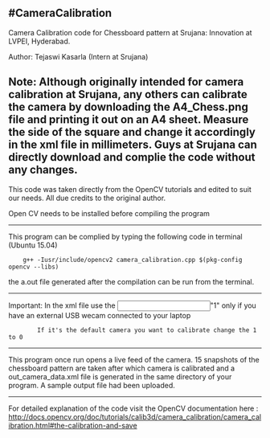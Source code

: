 #CameraCalibration
--------------------------------------------------------------------
Camera Calibration code for Chessboard pattern at Srujana: Innovation at LVPEI, Hyderabad.

Author: Tejaswi Kasarla (Intern at Srujana)

Note: Although originally intended for camera calibration at Srujana, any others can calibrate the camera by downloading the A4_Chess.png file and printing it out on an A4 sheet. Measure the side of the square and change it accordingly in the xml file in millimeters. Guys at Srujana can directly download and complie the code without any changes.
-------------------------------------------------------------------

This code was taken directly from the OpenCV tutorials and edited to suit our needs. All due credits to the original author. 

Open CV needs to be installed before compiling the program

-------------------------------------------------------------------

This program can be complied by typing the following code in terminal (Ubuntu 15.04)

		g++ -Iusr/include/opencv2 camera_calibration.cpp $(pkg-config opencv --libs)

the a.out file generated after the compilation can be run from the terminal. 

--------------------------------------------------------------------

Important: In the xml file use the <Input>"1"</Input> only if you have an external USB wecam connected to your laptop
		   
			If it's the default camera you want to calibrate change the 1 to 0
		   
--------------------------------------------------------------------

This program once run opens a live feed of the camera. 15 snapshots of the chessboard pattern are taken after which camera is calibrated and a out_camera_data.xml file is generated in the same directory of your program. A sample output file had been uploaded. 

--------------------------------------------------------------------

For detailed explanation of the code visit the OpenCV documentation here : http://docs.opencv.org/doc/tutorials/calib3d/camera_calibration/camera_calibration.html#the-calibration-and-save
